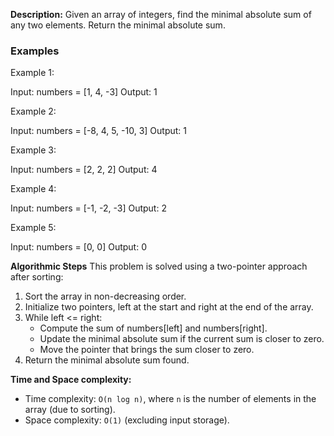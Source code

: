 **Description:**
Given an array of integers, find the minimal absolute sum of any two elements. Return the minimal absolute sum.

### Examples
Example 1:

Input: numbers = [1, 4, -3]
Output: 1

Example 2:

Input: numbers = [-8, 4, 5, -10, 3]
Output: 1

Example 3:

Input: numbers = [2, 2, 2]
Output: 4

Example 4:

Input: numbers = [-1, -2, -3]
Output: 2

Example 5:

Input: numbers = [0, 0]
Output: 0

**Algorithmic Steps**
This problem is solved using a two-pointer approach after sorting:

1. Sort the array in non-decreasing order.
2. Initialize two pointers, left at the start and right at the end of the array.
3. While left <= right:
   - Compute the sum of numbers[left] and numbers[right].
   - Update the minimal absolute sum if the current sum is closer to zero.
   - Move the pointer that brings the sum closer to zero.
4. Return the minimal absolute sum found.

**Time and Space complexity:**
- Time complexity: `O(n log n)`, where `n` is the number of elements in the array (due to sorting).
- Space complexity: `O(1)` (excluding input storage). 